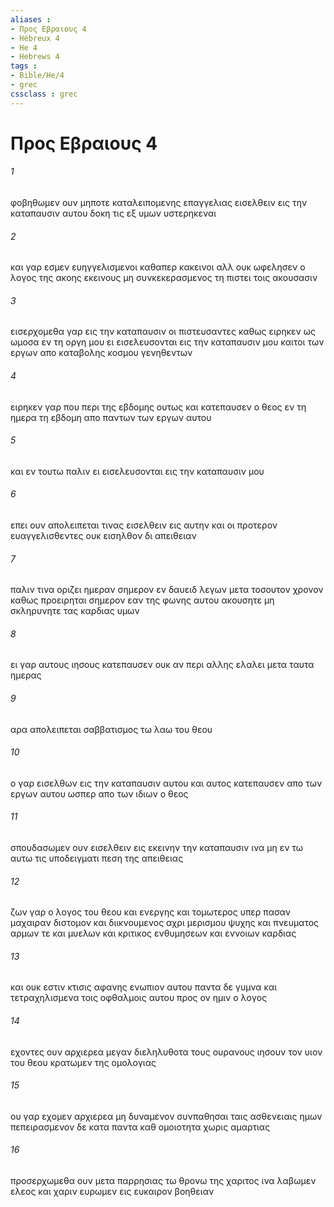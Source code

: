 ```yaml
---
aliases : 
- Προς Εβραιους 4
- Hébreux 4
- He 4
- Hebrews 4
tags : 
- Bible/He/4
- grec
cssclass : grec
---
```


# Προς Εβραιους 4

###### 1
φοβηθωμεν ουν μηποτε καταλειπομενης επαγγελιας εισελθειν εις την καταπαυσιν αυτου δοκη τις εξ υμων υστερηκεναι
###### 2
και γαρ εσμεν ευηγγελισμενοι καθαπερ κακεινοι αλλ ουκ ωφελησεν ο λογος της ακοης εκεινους μη συνκεκερασμενος τη πιστει τοις ακουσασιν
###### 3
εισερχομεθα γαρ εις την καταπαυσιν οι πιστευσαντες καθως ειρηκεν ως ωμοσα εν τη οργη μου ει εισελευσονται εις την καταπαυσιν μου καιτοι των εργων απο καταβολης κοσμου γενηθεντων
###### 4
ειρηκεν γαρ που περι της εβδομης ουτως και κατεπαυσεν ο θεος εν τη ημερα τη εβδομη απο παντων των εργων αυτου
###### 5
και εν τουτω παλιν ει εισελευσονται εις την καταπαυσιν μου
###### 6
επει ουν απολειπεται τινας εισελθειν εις αυτην και οι προτερον ευαγγελισθεντες ουκ εισηλθον δι απειθειαν
###### 7
παλιν τινα οριζει ημεραν σημερον εν δαυειδ λεγων μετα τοσουτον χρονον καθως προειρηται σημερον εαν της φωνης αυτου ακουσητε μη σκληρυνητε τας καρδιας υμων
###### 8
ει γαρ αυτους ιησους κατεπαυσεν ουκ αν περι αλλης ελαλει μετα ταυτα ημερας
###### 9
αρα απολειπεται σαββατισμος τω λαω του θεου
###### 10
ο γαρ εισελθων εις την καταπαυσιν αυτου και αυτος κατεπαυσεν απο των εργων αυτου ωσπερ απο των ιδιων ο θεος
###### 11
σπουδασωμεν ουν εισελθειν εις εκεινην την καταπαυσιν ινα μη εν τω αυτω τις υποδειγματι πεση της απειθειας
###### 12
ζων γαρ ο λογος του θεου και ενεργης και τομωτερος υπερ πασαν μαχαιραν διστομον και διικνουμενος αχρι μερισμου ψυχης και πνευματος αρμων τε και μυελων και κριτικος ενθυμησεων και εννοιων καρδιας
###### 13
και ουκ εστιν κτισις αφανης ενωπιον αυτου παντα δε γυμνα και τετραχηλισμενα τοις οφθαλμοις αυτου προς ον ημιν ο λογος
###### 14
εχοντες ουν αρχιερεα μεγαν διεληλυθοτα τους ουρανους ιησουν τον υιον του θεου κρατωμεν της ομολογιας
###### 15
ου γαρ εχομεν αρχιερεα μη δυναμενον συνπαθησαι ταις ασθενειαις ημων πεπειρασμενον δε κατα παντα καθ ομοιοτητα χωρις αμαρτιας
###### 16
προσερχωμεθα ουν μετα παρρησιας τω θρονω της χαριτος ινα λαβωμεν ελεος και χαριν ευρωμεν εις ευκαιρον βοηθειαν
